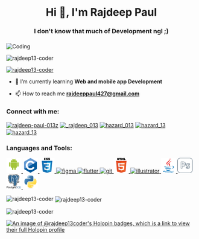 <h1 align="center">Hi 👋, I'm Rajdeep Paul</h1>
<h3 align="center">I don't know that much of Development ngl ;)</h3>
<img align="middle" alt="Coding" length="800" src="https://i.pinimg.com/originals/cc/e4/3d/cce43d74bc2d2e9acce0bfa3b08b048f.gif">

<p align="left"> <img src="https://komarev.com/ghpvc/?username=rajdeep13-coder&label=Profile%20views&color=0e75b6&style=flat" alt="rajdeep13-coder" /> </p>

<p align="left"> <a href="https://github.com/ryo-ma/github-profile-trophy"><img src="https://github-profile-trophy.vercel.app/?username=rajdeep13-coder" alt="rajdeep13-coder" /></a> </p>

- 🌱 I’m currently learning **Web and mobile app Development**

- 📫 How to reach me **rajdeeppaul427@gmail.com**

<h3 align="left">Connect with me:</h3>
<p align="left">
<a href="https://linkedin.com/in/rajdeep-paul-013z" target="blank"><img align="center" src="https://raw.githubusercontent.com/rahuldkjain/github-profile-readme-generator/master/src/images/icons/Social/linked-in-alt.svg" alt="rajdeep-paul-013z" height="30" width="40" /></a>
<a href="https://instagram.com/_rajdeep_013" target="blank"><img align="center" src="https://raw.githubusercontent.com/rahuldkjain/github-profile-readme-generator/master/src/images/icons/Social/instagram.svg" alt="_rajdeep_013" height="30" width="40" /></a>
<a href="https://www.codechef.com/users/hazard_013" target="blank"><img align="center" src="https://cdn.jsdelivr.net/npm/simple-icons@3.1.0/icons/codechef.svg" alt="hazard_013" height="30" width="40" /></a>
<a href="https://www.hackerrank.com/hazard_13" target="blank"><img align="center" src="https://raw.githubusercontent.com/rahuldkjain/github-profile-readme-generator/master/src/images/icons/Social/hackerrank.svg" alt="hazard_13" height="30" width="40" /></a>
<a href="https://codeforces.com/profile/hazard_13" target="blank"><img align="center" src="https://raw.githubusercontent.com/rahuldkjain/github-profile-readme-generator/master/src/images/icons/Social/codeforces.svg" alt="hazard_13" height="30" width="40" /></a>
</p>

<h3 align="left">Languages and Tools:</h3>
<p align="left"> <a href="https://developer.android.com" target="_blank" rel="noreferrer"> <img src="https://raw.githubusercontent.com/devicons/devicon/master/icons/android/android-original-wordmark.svg" alt="android" width="40" height="40"/> </a> <a href="https://www.cprogramming.com/" target="_blank" rel="noreferrer"> <img src="https://raw.githubusercontent.com/devicons/devicon/master/icons/c/c-original.svg" alt="c" width="40" height="40"/> </a> <a href="https://www.w3schools.com/css/" target="_blank" rel="noreferrer"> <img src="https://raw.githubusercontent.com/devicons/devicon/master/icons/css3/css3-original-wordmark.svg" alt="css3" width="40" height="40"/> </a> <a href="https://www.figma.com/" target="_blank" rel="noreferrer"> <img src="https://www.vectorlogo.zone/logos/figma/figma-icon.svg" alt="figma" width="40" height="40"/> </a> <a href="https://flutter.dev" target="_blank" rel="noreferrer"> <img src="https://www.vectorlogo.zone/logos/flutterio/flutterio-icon.svg" alt="flutter" width="40" height="40"/> </a> <a href="https://git-scm.com/" target="_blank" rel="noreferrer"> <img src="https://www.vectorlogo.zone/logos/git-scm/git-scm-icon.svg" alt="git" width="40" height="40"/> </a> <a href="https://www.w3.org/html/" target="_blank" rel="noreferrer"> <img src="https://raw.githubusercontent.com/devicons/devicon/master/icons/html5/html5-original-wordmark.svg" alt="html5" width="40" height="40"/> </a> <a href="https://www.adobe.com/in/products/illustrator.html" target="_blank" rel="noreferrer"> <img src="https://www.vectorlogo.zone/logos/adobe_illustrator/adobe_illustrator-icon.svg" alt="illustrator" width="40" height="40"/> </a> <a href="https://www.java.com" target="_blank" rel="noreferrer"> <img src="https://raw.githubusercontent.com/devicons/devicon/master/icons/java/java-original.svg" alt="java" width="40" height="40"/> </a> <a href="https://www.photoshop.com/en" target="_blank" rel="noreferrer"> <img src="https://raw.githubusercontent.com/devicons/devicon/master/icons/photoshop/photoshop-line.svg" alt="photoshop" width="40" height="40"/> </a> <a href="https://www.postgresql.org" target="_blank" rel="noreferrer"> <img src="https://raw.githubusercontent.com/devicons/devicon/master/icons/postgresql/postgresql-original-wordmark.svg" alt="postgresql" width="40" height="40"/> </a> <a href="https://www.python.org" target="_blank" rel="noreferrer"> <img src="https://raw.githubusercontent.com/devicons/devicon/master/icons/python/python-original.svg" alt="python" width="40" height="40"/> </a> </p>

<p><img align="left" src="https://github-readme-stats.vercel.app/api/top-langs?username=rajdeep13-coder&show_icons=true&locale=en&layout=compact" alt="rajdeep13-coder" /></p>

<p>&nbsp;<img align="center" src="https://github-readme-stats.vercel.app/api?username=rajdeep13-coder&show_icons=true&locale=en" alt="rajdeep13-coder" /></p>

<p><img align="center" src="https://github-readme-streak-stats.herokuapp.com/?user=rajdeep13-coder&" alt="rajdeep13-coder" /></p>

[![An image of @rajdeep13coder's Holopin badges, which is a link to view their full Holopin profile](https://holopin.me/rajdeep13coder)](https://holopin.io/@rajdeep13coder)
